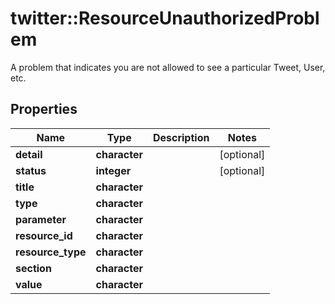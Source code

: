 # twitter::ResourceUnauthorizedProblem

A problem that indicates you are not allowed to see a particular Tweet, User, etc.

## Properties
Name | Type | Description | Notes
------------ | ------------- | ------------- | -------------
**detail** | **character** |  | [optional] 
**status** | **integer** |  | [optional] 
**title** | **character** |  | 
**type** | **character** |  | 
**parameter** | **character** |  | 
**resource_id** | **character** |  | 
**resource_type** | **character** |  | 
**section** | **character** |  | 
**value** | **character** |  | 


